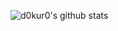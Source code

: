 ![d0kur0's github stats](https://github-readme-stats.vercel.app/api?username=d0kur0&show_icons=true&theme=radical&count_private=true)

